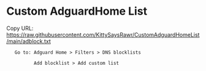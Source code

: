 # Custom AdguardHome List

Copy URL: https://raw.githubusercontent.com/KittySaysRawr/CustomAdguardHomeList/main/adblock.txt

       Go to: Adguard Home > Filters > DNS blocklists 

              Add blocklist > Add custom list

